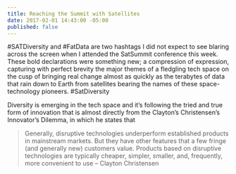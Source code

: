 ```yaml
---
title: Reaching the Summit with Satellites
date: 2017-02-01 14:43:00 -05:00
published: false
---
```


#SATDiversity and #FatData are two hashtags I did not expect to see blaring across the screen when I attended the SatSummit conference this week. These bold declarations were something new; a compression of expression, capturing with perfect brevity the major themes of a fledgling tech space on the cusp of bringing real change almost as quickly as the terabytes of data that rain down to Earth from satellites bearing the names of these space-technology pioneers.
#SatDiversity

Diversity is emerging in the tech space and it’s following the tried and true form of innovation that is almost directly from the Clayton’s Christensen’s Innovator’s Dilemma, in which he states that 

> Generally, disruptive technologies underperform established products in mainstream markets. But they have other features that a few fringe (and generally new) customers value. Products based on disruptive technologies are typically cheaper, simpler, smaller, and, frequently, more convenient to use – Clayton Christensen
